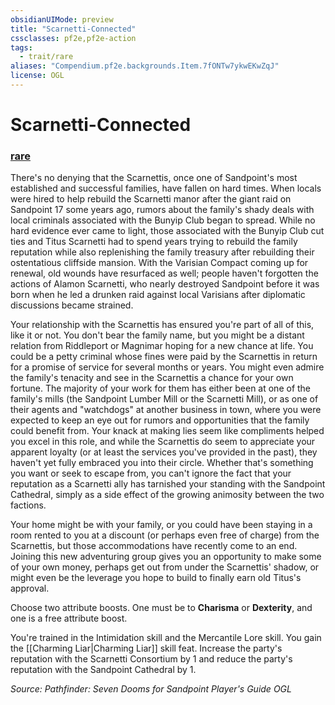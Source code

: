 ```yaml
---
obsidianUIMode: preview
title: "Scarnetti-Connected"
cssclasses: pf2e,pf2e-action
tags:
  - trait/rare
aliases: "Compendium.pf2e.backgrounds.Item.7fONTw7ykwEKwZqJ"
license: OGL
---
```

# Scarnetti-Connected

### [rare](rare "Rare Rarity Trait")






There's no denying that the Scarnettis, once one of Sandpoint's most established and successful families, have fallen on hard times. When locals were hired to help rebuild the Scarnetti manor after the giant raid on Sandpoint 17 some years ago, rumors about the family's shady deals with local criminals associated with the Bunyip Club began to spread. While no hard evidence ever came to light, those associated with the Bunyip Club cut ties and Titus Scarnetti had to spend years trying to rebuild the family reputation while also replenishing the family treasury after rebuilding their ostentatious cliffside mansion. With the Varisian Compact coming up for renewal, old wounds have resurfaced as well; people haven't forgotten the actions of Alamon Scarnetti, who nearly destroyed Sandpoint before it was born when he led a drunken raid against local Varisians after diplomatic discussions became strained.

Your relationship with the Scarnettis has ensured you're part of all of this, like it or not. You don't bear the family name, but you might be a distant relation from Riddleport or Magnimar hoping for a new chance at life. You could be a petty criminal whose fines were paid by the Scarnettis in return for a promise of service for several months or years. You might even admire the family's tenacity and see in the Scarnettis a chance for your own fortune. The majority of your work for them has either been at one of the family's mills (the Sandpoint Lumber Mill or the Scarnetti Mill), or as one of their agents and "watchdogs" at another business in town, where you were expected to keep an eye out for rumors and opportunities that the family could benefit from. Your knack at making lies seem like compliments helped you excel in this role, and while the Scarnettis do seem to appreciate your apparent loyalty (or at least the services you've provided in the past), they haven't yet fully embraced you into their circle. Whether that's something you want or seek to escape from, you can't ignore the fact that your reputation as a Scarnetti ally has tarnished your standing with the Sandpoint Cathedral, simply as a side effect of the growing animosity between the two factions.

Your home might be with your family, or you could have been staying in a room rented to you at a discount (or perhaps even free of charge) from the Scarnettis, but those accommodations have recently come to an end. Joining this new adventuring group gives you an opportunity to make some of your own money, perhaps get out from under the Scarnettis' shadow, or might even be the leverage you hope to build to finally earn old Titus's approval.

Choose two attribute boosts. One must be to **Charisma** or **Dexterity**, and one is a free attribute boost.

You're trained in the Intimidation skill and the Mercantile Lore skill. You gain the [[Charming Liar|Charming Liar]] skill feat. Increase the party's reputation with the Scarnetti Consortium by 1 and reduce the party's reputation with the Sandpoint Cathedral by 1.

*Source: Pathfinder: Seven Dooms for Sandpoint Player's Guide*
*OGL*